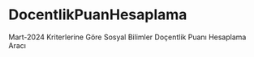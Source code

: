 # DocentlikPuanHesaplama
 Mart-2024 Kriterlerine Göre Sosyal Bilimler Doçentlik Puanı Hesaplama Aracı
